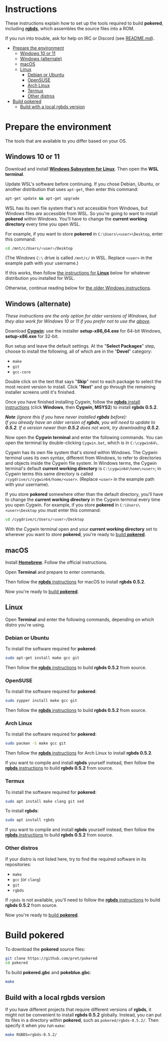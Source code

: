 # Instructions

These instructions explain how to set up the tools required to build **pokered**, including [**rgbds**](https://github.com/gbdev/rgbds), which assembles the source files into a ROM.

If you run into trouble, ask for help on IRC or Discord (see [README.md](README.md)).

- [Prepare the environment](#prepare-the-environment)
  * [Windows 10 or 11](#windows-10-or-11)
  * [Windows (alternate)](#windows-alternate)
  * [macOS](#macos)
  * [Linux](#linux)
    + [Debian or Ubuntu](#debian-or-ubuntu)
    + [OpenSUSE](#opensuse)
    + [Arch Linux](#arch-linux)
    + [Termux](#termux)
    + [Other distros](#other-distros)
- [Build pokered](#build-pokered)
  * [Build with a local rgbds version](#build-with-a-local-rgbds-version)


# Prepare the environment

The tools that are available to you differ based on your OS.

## Windows 10 or 11

Download and install [**Windows Subsystem for Linux**](https://docs.microsoft.com/en-us/windows/wsl/install-win10). Then open the **WSL terminal**.

Update WSL's software before continuing. If you chose Debian, Ubuntu, or another distribution that uses `apt-get`, then enter this command:

```bash
apt-get update && apt-get upgrade
```

WSL has its own file system that's not accessible from Windows, but Windows files *are* accessible from WSL. So you're going to want to install **pokered** within Windows. You'll have to change the **current working directory** every time you open WSL.

For example, if you want to store **pokered** in `C:\Users\<user>\Desktop`, enter this command:

```bash
cd /mnt/c/Users/<user>/Desktop
```

(The Windows `C:\` drive is called `/mnt/c/` in WSL. Replace `<user>` in the example path with your username.)

If this works, then follow [the instructions for **Linux**](#linux) below for whatever distribution you installed for WSL.

Otherwise, continue reading below for [the older Windows instructions](#windows-alternate).


## Windows (alternate)

*These instructions are the only option for older versions of Windows, but they also work for Windows 10 or 11 if you prefer not to use the [above](#windows-10-or-11).*

Download [**Cygwin**](http://cygwin.com/install.html): use the installer **setup-x86_64.exe** for 64-bit Windows, **setup-x86.exe** for 32-bit.

Run setup and leave the default settings. At the "**Select Packages**" step, choose to install the following, all of which are in the "**Devel**" category:

- `make`
- `git`
- `gcc-core`

Double click on the text that says "**Skip**" next to each package to select the most recent version to install. Click "**Next**" and go through the remaining installer screens until it's finished.

Once you have finished installing Cygwin, follow the [**rgbds** install instructions](https://rgbds.gbdev.io/install#pre-built) (click **Windows**, then **Cygwin, MSYS2**) to install **rgbds 0.5.2**.

***Note** (ignore this if you have never installed **rgbds** before):  
If you already have an older version of **rgbds**, you will need to update to **0.5.2**. If a version newer than **0.5.2** does not work, try downloading **0.5.2.***

Now open the **Cygwin terminal** and enter the following commands. You can open the terminal by double-clicking `Cygwin.bat`, which is in ``C:\cygwin64\``.

Cygwin has its own file system that's stored within Windows. The Cygwin terminal uses its own syntax, different from Windows, to refer to directories and objects inside the Cygwin file system. In Windows terms, the Cygwin terminal's default **current working directory** is `C:\cygwin64\home\<user>`; in Cygwin terms this same directory is called `/cygdrive/c/cygwin64/home/<user>`. (Replace `<user>` in the example path with your username).
  
If you store **pokered** somewhere other than the default directory, you'll have to change the **current working directory** in the Cygwin terminal every time you open Cygwin. For example, if you store **pokered** in `C:\Users\<user>\Desktop` you must enter this command:

```bash
cd /cygdrive/c/Users/<user>/Desktop
```

With the Cygwin terminal open and your **current working directory** set to wherever you want to store **pokered**, you're ready to [build **pokered**](#build-pokered).


## macOS

Install [**Homebrew**](https://brew.sh/). Follow the official instructions.

Open **Terminal** and prepare to enter commands.

Then follow the [**rgbds** instructions](https://rgbds.gbdev.io/install#pre-built) for macOS to install **rgbds 0.5.2**.

Now you're ready to [build **pokered**](#build-pokered).


## Linux

Open **Terminal** and enter the following commands, depending on which distro you're using.

### Debian or Ubuntu

To install the software required for **pokered**:

```bash
sudo apt-get install make gcc git
```

Then follow the [**rgbds** instructions](https://rgbds.gbdev.io/install#building-from-source) to build **rgbds 0.5.2** from source.

### OpenSUSE

To install the software required for **pokered**:

```bash
sudo zypper install make gcc git
```

Then follow the [**rgbds** instructions](https://rgbds.gbdev.io/install#building-from-source) to build **rgbds 0.5.2** from source.

### Arch Linux

To install the software required for **pokered**:

```bash
sudo pacman -S make gcc git
```

Then follow the [**rgbds** instructions](https://rgbds.gbdev.io/install#pre-built) for Arch Linux to install **rgbds 0.5.2**.

If you want to compile and install **rgbds** yourself instead, then follow the [**rgbds** instructions](https://rgbds.gbdev.io/install#building-from-source) to build **rgbds 0.5.2** from source.

### Termux

To install the software required for **pokered**:

```bash
sudo apt install make clang git sed
```

To install **rgbds**:

```bash
sudo apt install rgbds
```

If you want to compile and install **rgbds** yourself instead, then follow the [**rgbds** instructions](https://rgbds.gbdev.io/install#building-from-source) to build **rgbds 0.5.2** from source.

### Other distros

If your distro is not listed here, try to find the required software in its repositories:

- `make`
- `gcc` (or `clang`)
- `git`
- `rgbds`

If `rgbds` is not available, you'll need to follow the [**rgbds** instructions](https://rgbds.gbdev.io/install#building-from-source) to build **rgbds 0.5.2** from source.

Now you're ready to [build **pokered**](#build-pokered).


# Build pokered

To download the **pokered** source files:

```bash
git clone https://github.com/pret/pokered
cd pokered
```

To build **pokered.gbc** and **pokeblue.gbc**:

```bash
make
```

## Build with a local rgbds version

If you have different projects that require different versions of **rgbds**, it might not be convenient to install **rgbds 0.5.2** globally. Instead, you can put its files in a directory within **pokered**, such as `pokered/rgbds-0.5.2/`. Then specify it when you run `make`:

```bash
make RGBDS=rgbds-0.5.2/
```
